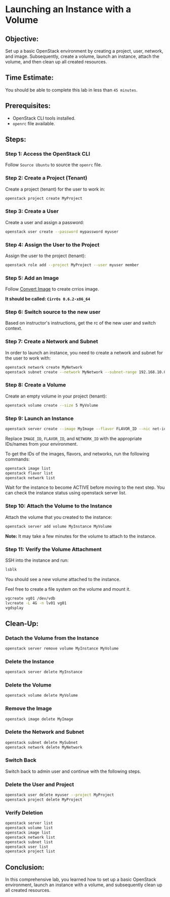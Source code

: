 # Launching an Instance with a Volume

## Objective:

Set up a basic OpenStack environment by creating a project, user, network, and image. Subsequently, create a volume, launch an instance, attach the volume, and then clean up all created resources.

## Time Estimate:

You should be able to complete this lab in less than `45 minutes`.

## Prerequisites:

- OpenStack CLI tools installed.
- `openrc` file available.

## Steps:

### Step 1: Access the OpenStack CLI

Follow `Source Ubuntu` to source the `openrc` file.

### Step 2: Create a Project (Tenant)

Create a project (tenant) for the user to work in:

   ```bash
   openstack project create MyProject
   ```

### Step 3: Create a User

Create a user and assign a password:

   ```bash
   openstack user create --password mypassword myuser
   ```

### Step 4: Assign the User to the Project

Assign the user to the project (tenant):

   ```bash
   openstack role add --project MyProject --user myuser member
   ```

### Step 5: Add an Image

Follow [Convert Image](../image/convert_image.md) to create crrios image.

__It should be called: `CirrOs 0.6.2-x86_64`__

### Step 6: Switch source to the new user

Based on instructor's instructions, get the rc of the new user and switch context.

### Step 7: Create a Network and Subnet

In order to launch an instance, you need to create a network and subnet for the user to work with:

```bash
openstack network create MyNetwork 
openstack subnet create --network MyNetwork --subnet-range 192.168.10.0/24 MySubnet
```

### Step 8: Create a Volume

Create an empty volume in your project (tenant):

```bash
openstack volume create --size 5 MyVolume
```

### Step 9:  Launch an Instance

```bash
openstack server create --image MyImage --flavor FLAVOR_ID --nic net-id=MyNetwork  MyInstance
```

Replace `IMAGE_ID`, `FLAVOR_ID`, and `NETWORK_ID` with the appropriate IDs/names from your environment.

To get the IDs of the images, flavors, and networks, run the following commands:

```bash
openstack image list
openstack flavor list
openstack network list
```

Wait for the instance to become ACTIVE before moving to the next step. You can check the instance status using openstack server list.

### Step 10:  Attach the Volume to the Instance

Attach the volume that you created to the instance:

```bash
openstack server add volume MyInstance MyVolume
```

**Note:** It may take a few minutes for the volume to attach to the instance.

### Step 11:  Verify the Volume Attachment

SSH into the instance and run:

   ```bash
   lsblk
   ```

You should see a new volume attached to the instance.

Feel free to create a file system on the volume and mount it.

```bash
vgcreate vg01 /dev/vdb
lvcreate -L 4G -n lv01 vg01
vgdsplay
```

## Clean-Up:

### Detach the Volume from the Instance

   ```bash
   openstack server remove volume MyInstance MyVolume
   ```

### Delete the Instance

   ```bash
   openstack server delete MyInstance
   ```

### Delete the Volume

   ```bash
   openstack volume delete MyVolume
   ```

### Remove the Image

   ```bash
   openstack image delete MyImage
   ```

### Delete the Network and Subnet

   ```bash
   openstack subnet delete MySubnet
   openstack network delete MyNetwork
   ```

### Switch Back

Switch back to admin user and continue with the following steps.

### Delete the User and Project

   ```bash
   openstack user delete myuser --project MyProject
   openstack project delete MyProject
   ```

### Verify Deletion

   ```bash
   openstack server list
   openstack volume list
   openstack image list
   openstack network list
   openstack subnet list
   openstack user list
   openstack project list
   ```

## Conclusion:

In this comprehensive lab, you learned how to set up a basic OpenStack environment, launch an instance with a volume, and subsequently clean up all created resources.